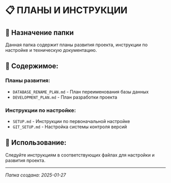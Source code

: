 # 📋 ПЛАНЫ И ИНСТРУКЦИИ

## 🎯 Назначение папки
Данная папка содержит планы развития проекта, инструкции по настройке и техническую документацию.

## 📁 Содержимое:

### **Планы развития:**
- `DATABASE_RENAME_PLAN.md` - План переименования базы данных
- `DEVELOPMENT_PLAN.md` - План разработки проекта

### **Инструкции по настройке:**
- `SETUP.md` - Инструкции по первоначальной настройке
- `GIT_SETUP.md` - Настройка системы контроля версий

## 🚀 **Использование:**
Следуйте инструкциям в соответствующих файлах для настройки и развития проекта.

---
*Папка создана: 2025-01-27*